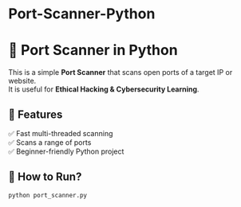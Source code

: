 # Port-Scanner-Python
# 🚀 Port Scanner in Python  

This is a simple **Port Scanner** that scans open ports of a target IP or website.  
It is useful for **Ethical Hacking & Cybersecurity Learning**.  

## 🔹 Features  
✅ Fast multi-threaded scanning  
✅ Scans a range of ports  
✅ Beginner-friendly Python project  

## 🔹 How to Run?  
```sh
python port_scanner.py
